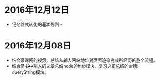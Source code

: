 # 2016年12月12日

- 记忆隐式转化的基本规则 -

# 2016年12月08日

- 结合慕课网的视频，总结从输入网站地址到页面渲染完成所经历的整个流程。
- 结合简书中别人的文章总结node的http模块，复习之前总结的url和queryString模块。
